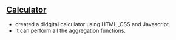 ## [Calculator](https://github.com/Ankita-Gupta10/Calculator)
- created a didgital calculator using HTML ,CSS and Javascript.
- It can perform all the aggregation functions.

